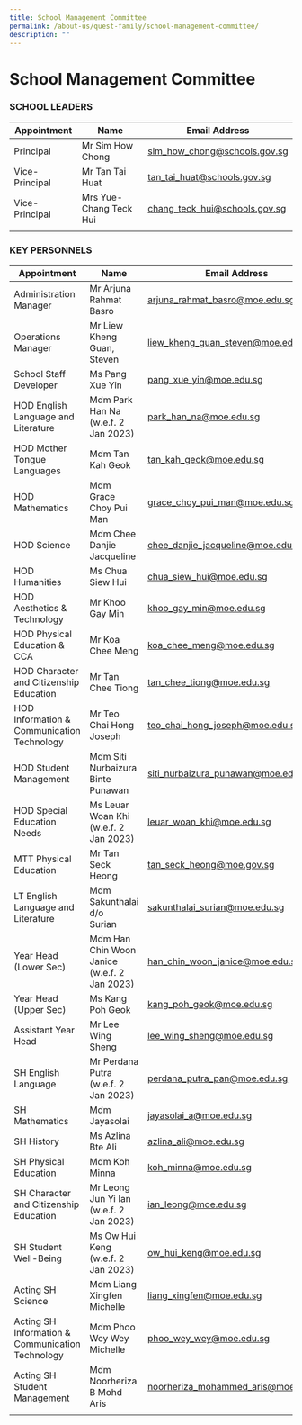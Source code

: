 ```yaml
---
title: School Management Committee
permalink: /about-us/quest-family/school-management-committee/
description: ""
---
```

School Management Committee
===========================

### SCHOOL LEADERS

| Appointment |Name | Email Address |
| -------- | -------- | -------- |
| Principal    | Mr Sim How Chong     | <a href = "mailto: sim_how_chong@schools.gov.sg"> sim_how_chong@schools.gov.sg</a>      |
| Vice-Principal    | Mr Tan Tai Huat     | <a href = "mailto: tan_tai_huat@schools.gov.sg"> tan_tai_huat@schools.gov.sg</a>      |
| Vice-Principal    | Mrs Yue-Chang Teck Hui    | <a href = "mailto: chang_teck_hui@schools.gov.sg"> chang_teck_hui@schools.gov.sg</a>      |
| | | |

### KEY PERSONNELS

| Appointment |Name | Email Address |
| -------- | -------- | -------- |
| Administration Manager   | Mr Arjuna Rahmat Basro   | <a href = "mailto: arjuna_rahmat_basro@moe.edu.sg"> arjuna_rahmat_basro@moe.edu.sg</a>      |
| Operations Manager   | Mr Liew Kheng Guan, Steven   | <a href = "mailto: liew_kheng_guan_steven@moe.edu.sg"> liew_kheng_guan_steven@moe.edu.sg</a>      |
| School Staff Developer   | Ms Pang Xue Yin| <a href = "mailto: pang_xue_yin@moe.edu.sg"> pang_xue_yin@moe.edu.sg</a>      |
| HOD English Language and Literature | Mdm Park Han Na (w.e.f. 2 Jan 2023)  | <a href = "mailto: park_han_na@moe.edu.sg "> park_han_na@moe.edu.sg</a>    |
| HOD Mother Tongue Languages   | Mdm Tan Kah Geok | <a href = "tan_kah_geok@moe.edu.sg"> tan_kah_geok@moe.edu.sg</a>      |
| HOD Mathematics | Mdm Grace Choy Pui Man | <a href = "grace_choy_pui_man@moe.edu.sg"> grace_choy_pui_man@moe.edu.sg</a>      |
| HOD Science  | Mdm Chee Danjie Jacqueline | <a href = "chee_danjie_jacqueline@moe.edu.sg"> chee_danjie_jacqueline@moe.edu.sg</a>      |
| HOD Humanities   | Ms Chua Siew Hui   | <a href = "mailto: chua_siew_hui@moe.edu.sg"> chua_siew_hui@moe.edu.sg</a>      |
| HOD Aesthetics & Technology   | Mr Khoo Gay Min | <a href = "khoo_gay_min@moe.edu.sg"> khoo_gay_min@moe.edu.sg</a>      |
| HOD Physical Education & CCA   | Mr Koa Chee Meng | <a href = "koa_chee_meng@moe.edu.sg"> koa_chee_meng@moe.edu.sg</a>      |
| HOD Character and Citizenship Education | Mr Tan Chee Tiong | <a href = "tan_chee_tiong@moe.edu.sg"> tan_chee_tiong@moe.edu.sg</a>      |
| HOD  Information & Communication Technology | Mr Teo Chai Hong Joseph | <a href = "teo_chai_hong_joseph@moe.edu.sg"> teo_chai_hong_joseph@moe.edu.sg</a>      |
| HOD Student Management | Mdm Siti Nurbaizura Binte Punawan | <a href = "siti_nurbaizura_punawan@moe.edu.sg"> siti_nurbaizura_punawan@moe.edu.sg</a>      |
| HOD Special Education Needs | Ms Leuar Woan Khi (w.e.f. 2 Jan 2023)| <a href = "leuar_woan_khi@moe.gov.sg"> leuar_woan_khi@moe.edu.sg</a>      |
| MTT Physical Education  | Mr Tan Seck Heong     | <a href = "mailto: tan\_seck\_heong@moe.gov.sg"> tan\_seck\_heong@moe.gov.sg </a>      |
| LT English Language and Literature  | Mdm Sakunthalai d/o Surian     | <a href = "mailto: sakunthalai\_surian@moe.edu.sg"> sakunthalai\_surian@moe.edu.sg</a>      |
| Year Head (Lower Sec)| Mdm Han Chin Woon Janice (w.e.f. 2 Jan 2023) | <a href = "han_chin_woon_janice@moe.edu.sg"> han_chin_woon_janice@moe.edu.sg</a>      |
| Year Head (Upper Sec)| Ms Kang Poh Geok | <a href = "kang_poh_geok@moe.edu.sg"> kang_poh_geok@moe.edu.sg</a>      |
| Assistant Year Head| Mr Lee Wing Sheng | <a href = "lee_wing_sheng@moe.edu.sg"> lee_wing_sheng@moe.edu.sg</a>      |
| SH English Language| Mr Perdana Putra (w.e.f. 2 Jan 2023) | <a href = "perdana_putra_pan@moe.edu.sg"> perdana_putra_pan@moe.edu.sg</a>      |
| SH Mathematics| Mdm Jayasolai | <a href = "jayasolai_a@moe.edu.sg"> jayasolai_a@moe.edu.sg</a>      |
| SH History| Ms Azlina Bte Ali | <a href = "azlina_ali@moe.edu.sg"> azlina_ali@moe.edu.sg</a>      |
| SH Physical Education| Mdm Koh Minna | <a href = "koh_minna@moe.edu.sg"> koh_minna@moe.edu.sg</a>      |
| SH Character and Citizenship Education | Mr Leong Jun Yi Ian  (w.e.f. 2 Jan 2023) | <a href = "ian_leong@moe.edu.sg"> ian_leong@moe.edu.sg</a>      |
| SH Student Well-Being | Ms Ow Hui Keng  (w.e.f. 2 Jan 2023) | <a href = "ow_hui_keng@moe.edu.sg"> ow_hui_keng@moe.edu.sg</a>      |
| Acting SH Science | Mdm Liang Xingfen Michelle | <a href = "liang_xingfen@moe.edu.sg"> liang_xingfen@moe.edu.sg</a>      |
| Acting SH Information & Communication Technology | Mdm Phoo Wey Wey Michelle | <a href = "phoo_wey_wey@moe.edu.sg"> phoo_wey_wey@moe.edu.sg</a>      |
| Acting SH Student Management | Mdm Noorheriza B Mohd Aris | <a href = "noorheriza_mohammed_aris@moe.edu.sg"> noorheriza_mohammed_aris@moe.edu.sg</a>      |
| | | |

<br>